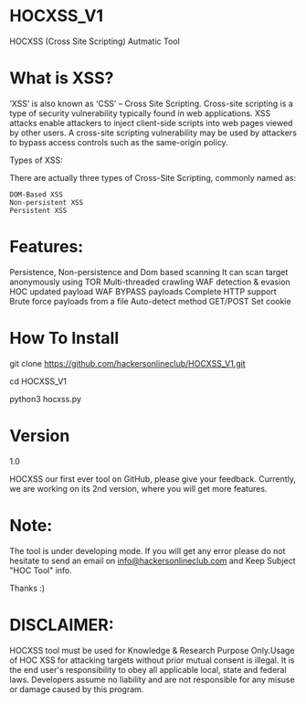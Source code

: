 # HOCXSS_V1
HOCXSS (Cross Site Scripting) Autmatic Tool

# What is XSS?
‘XSS’ is also known as ‘CSS’ – Cross Site Scripting.
Cross-site scripting is a type of security vulnerability typically found in web applications. XSS attacks enable attackers to inject client-side scripts into web pages viewed by other users. A cross-site scripting vulnerability may be used by attackers to bypass access controls such as the same-origin policy.


Types of XSS:

There are actually three types of Cross-Site Scripting, commonly named as:

    DOM-Based XSS
    Non-persistent XSS
    Persistent XSS
    
# Features:

Persistence, Non-persistence and Dom based scanning
It can scan target anonymously using TOR
Multi-threaded crawling
WAF detection & evasion
HOC updated payload
WAF BYPASS payloads
Complete HTTP support
Brute force payloads from a file
Auto-detect method GET/POST
Set cookie

# How To Install

git clone https://github.com/hackersonlineclub/HOCXSS_V1.git

cd HOCXSS_V1

python3 hocxss.py

# Version
1.0

HOCXSS our first ever tool on GitHub, please give your feedback. Currently, we are working on its 2nd version, where you will get more features.

# Note:

The tool is under developing mode. If you will get any error please do not hesitate to send an email on info@hackersonlineclub.com and Keep Subject "HOC Tool" info.

Thanks :)

# DISCLAIMER: 
HOCXSS tool must be used for Knowledge & Research Purpose Only.Usage of HOC XSS for attacking targets without prior mutual consent is illegal. It is the end user's responsibility to obey all applicable local, state and federal laws. Developers assume no liability and are not responsible for any misuse or damage caused by this program.
